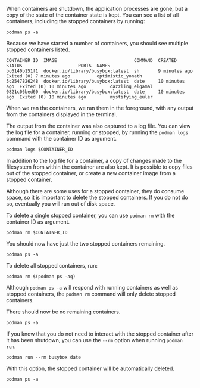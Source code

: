 When containers are shutdown, the application processes are gone, but a copy of the state of the container state is kept. You can see a list of all containers, including the stopped containers by running:

```execute
podman ps -a
```

Because we have started a number of containers, you should see multiple stopped containers listed.

```
CONTAINER ID  IMAGE                             COMMAND  CREATED         STATUS                     PORTS  NAMES
bc6140b151f1  docker.io/library/busybox:latest  sh       9 minutes ago   Exited (0) 7 minutes ago          optimistic_yonath
5c2547826248  docker.io/library/busybox:latest  date     10 minutes ago  Exited (0) 10 minutes ago         dazzling_elgamal
0821c06bed60  docker.io/library/busybox:latest  date     10 minutes ago  Exited (0) 10 minutes ago         mystifying_euler
```

When we ran the containers, we ran them in the foreground, with any output from the containers displayed in the terminal.

The output from the container was also captured to a log file. You can view the log file for a container, running or stopped, by running the `podman logs` command with the container ID as argument.

```execute-2
podman logs $CONTAINER_ID
```

In addition to the log file for a container, a copy of changes made to the filesystem from within the container are also kept. It is possible to copy files out of the stopped container, or create a new container image from a stopped container.

Although there are some uses for a stopped container, they do consume space, so it is important to delete the stopped containers. If you do not do so, eventually you will run out of disk space.

To delete a single stopped container, you can use `podman rm` with the container ID as argument.

```execute-2
podman rm $CONTAINER_ID
```

You should now have just the two stopped containers remaining.

```execute
podman ps -a
```

To delete all stopped containers, run:

```execute
podman rm $(podman ps -aq)
```

Although `podman ps -a` will respond with running containers as well as stopped containers, the `podman rm` command will only delete stopped containers.

There should now be no remaining containers.

```execute
podman ps -a
```

If you know that you do not need to interact with the stopped container after it has been shutdown, you can use the `--rm` option when running `podman run`.

```execute
podman run --rm busybox date
```

With this option, the stopped container will be automatically deleted.

```execute
podman ps -a
```
